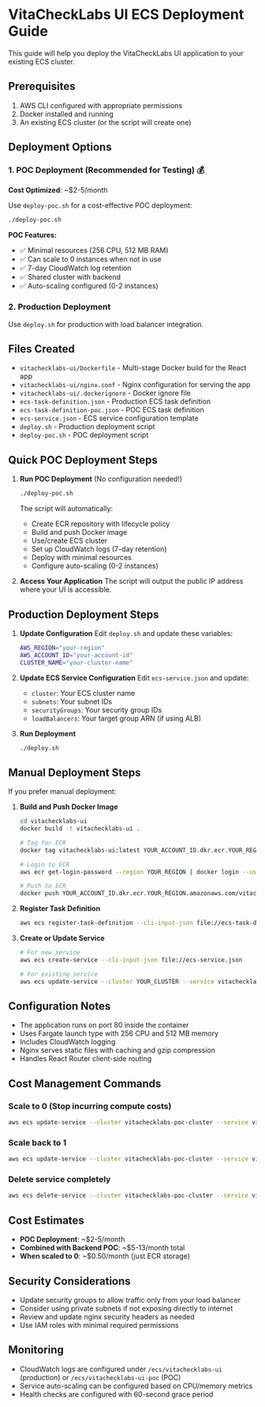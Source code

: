 # VitaCheckLabs UI ECS Deployment Guide

This guide will help you deploy the VitaCheckLabs UI application to your existing ECS cluster.

## Prerequisites

1. AWS CLI configured with appropriate permissions
2. Docker installed and running
3. An existing ECS cluster (or the script will create one)

## Deployment Options

### 1. POC Deployment (Recommended for Testing) 💰

**Cost Optimized**: ~$2-5/month

Use `deploy-poc.sh` for a cost-effective POC deployment:

```bash
./deploy-poc.sh
```

**POC Features:**
- ✅ Minimal resources (256 CPU, 512 MB RAM)
- ✅ Can scale to 0 instances when not in use
- ✅ 7-day CloudWatch log retention
- ✅ Shared cluster with backend
- ✅ Auto-scaling configured (0-2 instances)

### 2. Production Deployment

Use `deploy.sh` for production with load balancer integration.

## Files Created

- `vitachecklabs-ui/Dockerfile` - Multi-stage Docker build for the React app
- `vitachecklabs-ui/nginx.conf` - Nginx configuration for serving the app
- `vitachecklabs-ui/.dockerignore` - Docker ignore file
- `ecs-task-definition.json` - Production ECS task definition
- `ecs-task-definition-poc.json` - POC ECS task definition
- `ecs-service.json` - ECS service configuration template
- `deploy.sh` - Production deployment script
- `deploy-poc.sh` - POC deployment script

## Quick POC Deployment Steps

1. **Run POC Deployment** (No configuration needed!)
   ```bash
   ./deploy-poc.sh
   ```
   
   The script will automatically:
   - Create ECR repository with lifecycle policy
   - Build and push Docker image
   - Use/create ECS cluster
   - Set up CloudWatch logs (7-day retention)
   - Deploy with minimal resources
   - Configure auto-scaling (0-2 instances)

2. **Access Your Application**
   The script will output the public IP address where your UI is accessible.

## Production Deployment Steps

1. **Update Configuration**
   Edit `deploy.sh` and update these variables:
   ```bash
   AWS_REGION="your-region"
   AWS_ACCOUNT_ID="your-account-id"
   CLUSTER_NAME="your-cluster-name"
   ```

2. **Update ECS Service Configuration**
   Edit `ecs-service.json` and update:
   - `cluster`: Your ECS cluster name
   - `subnets`: Your subnet IDs
   - `securityGroups`: Your security group IDs
   - `loadBalancers`: Your target group ARN (if using ALB)

3. **Run Deployment**
   ```bash
   ./deploy.sh
   ```

## Manual Deployment Steps

If you prefer manual deployment:

1. **Build and Push Docker Image**
   ```bash
   cd vitachecklabs-ui
   docker build -t vitachecklabs-ui .
   
   # Tag for ECR
   docker tag vitachecklabs-ui:latest YOUR_ACCOUNT_ID.dkr.ecr.YOUR_REGION.amazonaws.com/vitachecklabs-ui:latest
   
   # Login to ECR
   aws ecr get-login-password --region YOUR_REGION | docker login --username AWS --password-stdin YOUR_ACCOUNT_ID.dkr.ecr.YOUR_REGION.amazonaws.com
   
   # Push to ECR
   docker push YOUR_ACCOUNT_ID.dkr.ecr.YOUR_REGION.amazonaws.com/vitachecklabs-ui:latest
   ```

2. **Register Task Definition**
   ```bash
   aws ecs register-task-definition --cli-input-json file://ecs-task-definition.json
   ```

3. **Create or Update Service**
   ```bash
   # For new service
   aws ecs create-service --cli-input-json file://ecs-service.json
   
   # For existing service
   aws ecs update-service --cluster YOUR_CLUSTER --service vitachecklabs-ui-service --task-definition vitachecklabs-ui
   ```

## Configuration Notes

- The application runs on port 80 inside the container
- Uses Fargate launch type with 256 CPU and 512 MB memory
- Includes CloudWatch logging
- Nginx serves static files with caching and gzip compression
- Handles React Router client-side routing

## Cost Management Commands

### Scale to 0 (Stop incurring compute costs)
```bash
aws ecs update-service --cluster vitachecklabs-poc-cluster --service vitachecklabs-ui-poc-service --desired-count 0 --region us-east-1
```

### Scale back to 1
```bash
aws ecs update-service --cluster vitachecklabs-poc-cluster --service vitachecklabs-ui-poc-service --desired-count 1 --region us-east-1
```

### Delete service completely
```bash
aws ecs delete-service --cluster vitachecklabs-poc-cluster --service vitachecklabs-ui-poc-service --force --region us-east-1
```

## Cost Estimates

- **POC Deployment**: ~$2-5/month
- **Combined with Backend POC**: ~$5-13/month total
- **When scaled to 0**: ~$0.50/month (just ECR storage)

## Security Considerations

- Update security groups to allow traffic only from your load balancer
- Consider using private subnets if not exposing directly to internet
- Review and update nginx security headers as needed
- Use IAM roles with minimal required permissions

## Monitoring

- CloudWatch logs are configured under `/ecs/vitachecklabs-ui` (production) or `/ecs/vitachecklabs-ui-poc` (POC)
- Service auto-scaling can be configured based on CPU/memory metrics
- Health checks are configured with 60-second grace period